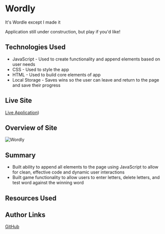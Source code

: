 # Wordly
It's Wordle except I made it

Application still under construction, but play if you'd like!

## Technologies Used

* JavaScript - Used to create functionality and append elements based on user needs
* CSS - Used to style the app
* HTML - Used to build core elements of app
* Local Storage - Saves wins so the user can leave and return to the page and save their progress

## Live Site

[Live Application](https://mjshelton12.github.io/Wordly/))

## Overview of Site

![Wordly](https://user-images.githubusercontent.com/106135769/234737931-45c98243-d85b-4f69-8e65-26fb42a3f8d1.png)


## Summary

* Built ability to append all elements to the page using JavaScript to allow for clean, effective code and dynamic user interactions
* Built game functionality to allow users to enter letters, delete letters, and test word against the winning word

## Resources Used

## Author Links

[GitHub](https://github.com/mjshelton12)
